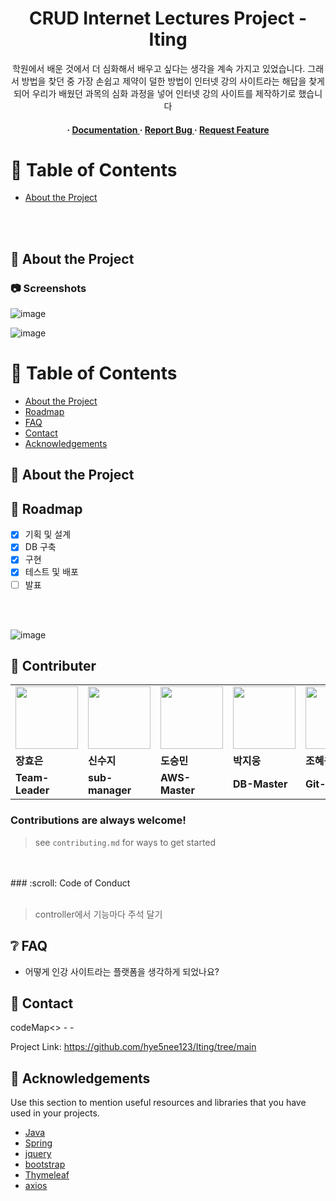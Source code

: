 <div align='center'>

<h1>CRUD  Internet Lectures Project -Iting</h1>
<p>학원에서 배운 것에서 더 심화해서 배우고 싶다는 생각을 계속 가지고 있었습니다. 그래서 방법을 찾던 중 가장 손쉽고 제약이 덜한 방법이 인터넷 강의 사이트라는 해답을 찾게 되어 우리가 배웠던 과목의 심화 과정을 넣어 인터넷 강의 사이트를 제작하기로 했습니다 </p>

<h4> <span> · </span> <a href="https://github.com/hye5nee123/Iting/blob/master/README.md"> Documentation </a> <span> · </span> <a href="https://github.com/hye5nee123/Iting/issues"> Report Bug </a> <span> · </span> <a href="//github.com/hye5nee123/Iting/branches)"> Request Feature </a> </h4>


</div>

# :notebook_with_decorative_cover: Table of Contents

- [About the Project](#star2-about-the-project)

<br>
<br>

## :star2: About the Project

### :camera: Screenshots
![image](https://github.com/hye5nee123/Iting/assets/152113818/047264bd-c20c-4ddd-8a52-2709812b2e38)

![image](https://github.com/hye5nee123/Iting/assets/152113818/4e8e0b97-4aa8-4289-9958-d3a749d07dd4)
<!--스크린샷 들어올 자리!-->


</div>

# :notebook_with_decorative_cover: Table of Contents

- [About the Project](#star2-about-the-project)
- [Roadmap](#compass-roadmap)
- [FAQ](#grey_question-faq)
- [Contact](#handshake-contact)
- [Acknowledgements](#gem-acknowledgements)

<!-- 프로젝트 소개 -->
## :star2: About the Project

## :compass: Roadmap

* [x] 기획 및 설계
* [x] DB 구축
* [x] 구현
* [x] 테스트 및 배포
* [ ] 발표
      
<br>
<br>
<!--로드맵 사진 자리 -->

![image](https://github.com/hye5nee123/Iting/assets/152113818/c76a29ac-632a-43c1-91cb-1a387e852fa8)




## :wave: Contributer
<table>
  <tr>
    <td>
<a href="https://github.com/rebeca3081">
  <img src="https://github.com/hye5nee123/Iting/assets/152113818/4ce1dd06-81e6-4680-b402-8af210d7a0e7" width="100px" /></a>
            </td>
           <td>
 <a href="https://github.com/sinsuji">
  <img src="https://github.com/hye5nee123/Iting/assets/152113818/62a739ac-ae19-425e-85ce-9e5270939d2b" width="100px" /></a>      
</td>
      <td>
 <a href="https://github.com/qqaza">
  <img src="https://github.com/hye5nee123/Iting/assets/152113818/3658d5b0-2e30-459a-9701-decdda954cc9" width="100px" /></a> 
    </td>
    <td>
   <a href="https://github.com/zu9595">
  <img src="https://github.com/hye5nee123/Iting/assets/152113818/284d0aa1-31e2-4f81-8c68-e1ff4f8f57e1" width="100px" /></a> 
          </td>
            <td>
  <a href="https://github.com/hye5nee123">
  <img src="https://github.com/hye5nee123/Iting/assets/152113818/8b88da84-8d1d-4498-91c0-09f0524467fa" width="100px" /></a> 
   </td>
  </tr>
  <tr>
    <td><b>장효은</b></td>
    <td><b>신수지</b></td>
    <td><b>도승민</b></td>
    <td><b>박지웅</b></td>
    <td><b>조혜원</b></td>
  </tr>
  <tr>
    <td><b>Team-Leader</b></td>
    <td><b>sub-manager</b></td>
    <td><b>AWS-Master</b></td>
    <td><b>DB-Master</b></td>
    <td><b>Git-Master</b></td>
  </tr>
</table>
<h3> Contributions are always welcome!</h3>

>see `contributing.md` for ways to get started


<br>
<br>
### :scroll: Code of Conduct

<br>
<br>

>controller에서 기능마다 주석 달기
>
<!--추가 부탁드립니다-->

## :grey_question: FAQ

- 어떻게 인강 사이트라는 플랫폼을 생각하게 되었나요?
<!--file 하나 더 만들어야 해서 생각 해보기.-->


## :handshake: Contact

codeMap<> - -

Project Link: https://github.com/hye5nee123/Iting/tree/main

## :gem: Acknowledgements

Use this section to mention useful resources and libraries that you have used in your projects.

- [Java](https://github.com/openjdk)
- [Spring](https://github.com/spring-projects/spring-framework)
- [jquery](https://github.com/jquery/jquery)
- [bootstrap](https://github.com/twbs/bootstrap)
- [Thymeleaf](https://github.com/thymeleaf)
- [axios](https://github.com/axios/axios)

